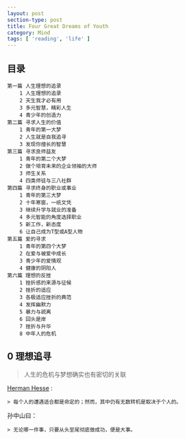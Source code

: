 ```yaml
---
layout: post
section-type: post
title: Four Great Dreams of Youth
category: Mind
tags: [ 'reading', 'life' ]
---
```


## 目录

	第一篇 人生理想的追录
		1 人生理想的追录
		2 天生我才必有用
		3 多元智慧，精彩人生
		4 青少年的创造力
	第二篇 寻求人生的价值
		1 青年的第一大梦
		2 人生就是自我追寻
		3 发现你擅长的智慧
	第三篇 寻求良师益友
		1 青年的第二个大梦
		2 做个培育未来的企业领袖的大师
		3 师生关系
		4 四类师徒与三八社群
	第四篇 寻求终身的职业或事业
		1 青年的第三大梦
		2 十年寒窗，一纸文凭
		3 继续升学与就业的准备
		4 多元智能的角度选择职业
		5 新工作，新态度
		6 让自己成为T型或A型人物
	第五篇 爱的寻求
		1 青年的第四个大梦
		2 在爱与被爱中成长
		3 青少年的爱情观
		4 健康的阴阳人
	第六篇 理想的反挫
		1 挫折感的来源与征候
		2 挫折的适应
		3 各极适应挫折的典范
		4 发挥幽默力
		5 暴力与疏离
		6 回头是岸
		7 挫折与升华
		8 中年人的危机

## 0 理想追寻

> 人生的危机与梦想确实也有密切的关联

[Herman Hesse](https://en.wikipedia.org/wiki/Hermann_Hesse) : 

	> 每个人的遭遇适合都是命定的；然而，其中仍有无数转机是取决于个人的。

孙中山曰：

	> 无论哪一件事，只要从头至尾彻底做成功，便是大事。

